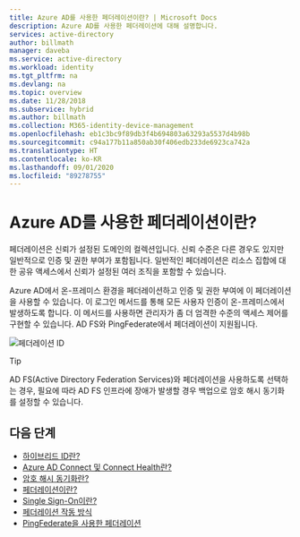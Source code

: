 ```yaml
---
title: Azure AD를 사용한 페더레이션이란? | Microsoft Docs
description: Azure AD를 사용한 페더레이션에 대해 설명합니다.
services: active-directory
author: billmath
manager: daveba
ms.service: active-directory
ms.workload: identity
ms.tgt_pltfrm: na
ms.devlang: na
ms.topic: overview
ms.date: 11/28/2018
ms.subservice: hybrid
ms.author: billmath
ms.collection: M365-identity-device-management
ms.openlocfilehash: eb1c3bc9f89db3f4b694803a63293a5537d4b98b
ms.sourcegitcommit: c94a177b11a850ab30f406edb233de6923ca742a
ms.translationtype: HT
ms.contentlocale: ko-KR
ms.lasthandoff: 09/01/2020
ms.locfileid: "89278755"
---
```

# <a name="what-is-federation-with-azure-ad"></a>Azure AD를 사용한 페더레이션이란?

페더레이션은 신뢰가 설정된 도메인의 컬렉션입니다. 신뢰 수준은 다른 경우도 있지만 일반적으로 인증 및 권한 부여가 포함됩니다. 일반적인 페더레이션은 리소스 집합에 대한 공유 액세스에서 신뢰가 설정된 여러 조직을 포함할 수 있습니다.

Azure AD에서 온-프레미스 환경을 페더레이션하고 인증 및 권한 부여에 이 페더레이션을 사용할 수 있습니다.  이 로그인 메서드를 통해 모든 사용자 인증이 온-프레미스에서 발생하도록 합니다.  이 메서드를 사용하면 관리자가 좀 더 엄격한 수준의 액세스 제어를 구현할 수 있습니다. AD FS와 PingFederate에서 페더레이션이 지원됩니다.

![페더레이션 ID](./media/whatis-hybrid-identity/federated-identity.png)


> [!TIP]
> AD FS(Active Directory Federation Services)와 페더레이션을 사용하도록 선택하는 경우, 필요에 따라 AD FS 인프라에 장애가 발생할 경우 백업으로 암호 해시 동기화를 설정할 수 있습니다.


## <a name="next-steps"></a>다음 단계

- [하이브리드 ID란?](./whatis-hybrid-identity.md)
- [Azure AD Connect 및 Connect Health란?](whatis-azure-ad-connect.md)
- [암호 해시 동기화란?](whatis-phs.md)
- [페더레이션이란?](whatis-fed.md)
- [Single Sign-On이란?](how-to-connect-sso.md)
- [페더레이션 작동 방식](how-to-connect-fed-whatis.md)
- [PingFederate을 사용한 페더레이션](how-to-connect-install-custom.md#configuring-federation-with-pingfederate)